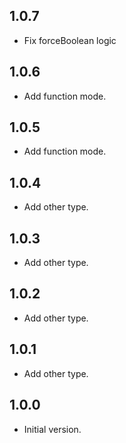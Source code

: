 ## 1.0.7

- Fix forceBoolean logic

## 1.0.6

- Add function mode.

## 1.0.5

- Add function mode.

## 1.0.4

- Add other type.

## 1.0.3

- Add other type.

## 1.0.2

- Add other type.

## 1.0.1

- Add other type.

## 1.0.0

- Initial version.
